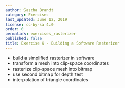 ```yaml
---
author: Sascha Brandt
category: Exercises
last_updated: June 12, 2019
license: cc-by-sa 4.0
order: 0
permalink: exercises_rasterizer
published: false
title: Exercise X - Building a Software Rasterizer
---
```


* build a simplified rasterizer in software
* transform a mesh into clip-space coordinates
* rasterize clip-space mesh into bitmap
* use second bitmap for depth test
* interpolation of triangle coordinates